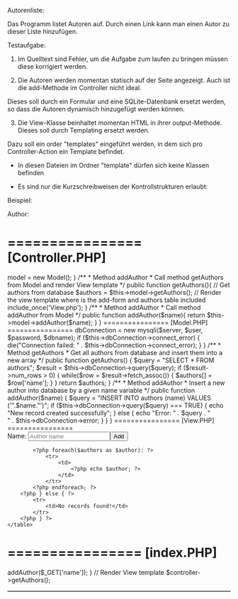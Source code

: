 ﻿Autorenliste:


Das Programm listet Autoren auf. Durch einen Link kann man einen Autor zu dieser Liste hinzufügen.



Testaufgabe:


1. Im Quelltext sind Fehler, um die Aufgabe zum laufen zu bringen müssen diese korrigiert werden.


2. Die Autoren werden momentan statisch auf der Seite angezeigt. 
Auch ist die add-Methode im Controller nicht ideal.
    
Dieses soll durch ein Formular und eine SQLite-Datenbank ersetzt werden, so dass die Autoren dynamisch hinzugefügt werden können.
    


3. Die View-Klasse beinhaltet momentan HTML in ihrer output-Methode. 
Dieses soll durch Templating ersetzt werden.
    
Dazu soll ein order "templates" eingeführt werden, in dem sich pro Controller-Action ein Template befindet.
        
- In diesen Dateien im Ordner "template" dürfen sich keine Klassen befinden
        
- Es sind nur die Kurzschreibweisen der Kontrollstrukturen erlaubt:
            
Beispiel:
                
<?php foreach ($authors as $author): ?>
                    
Author: <?php echo $author ?>
                
<?php endforeach ?>


================
[Controller.PHP]
================
<?php

include_once('Model.php');

class controller
{
	public $model;

	/**
	* __construct
	* Include Model Class
    */
    public function __construct() {
    	$this->model = new Model();
    }

	/**
	* Method addAuthor
	* Call method getAuthors from Model and render View template
    */
    public function getAuthors(){
        // Get authors from database
        $authors = $this->model->getAuthors();
    
        // Render the view template where is the add-form and authors table included
        include_once('View.php');
    }

    /**
	* Method addAuthor
	* Call method addAuthor from Model
    */
    public function addAuthor($name){
    	return $this->model->addAuthor($name);
    }
}

================
[Model.PHP]
================
<?php

class Model
{
    public $dbConnection;

    /**
    * __construct
    * Make the DB Connection
    */
    public function __construct() {
        $server = "localhost";
        $user = "root";
        $password = "";
        $dbname = "mvcapp";

        $this->dbConnection = new mysqli($server, $user, $password, $dbname);

        if ($this->dbConnection->connect_error) {
            die("Connection failed: " . $this->dbConnection->connect_error);
        } 
    }

    /**
    * Method getAuthors
    * Get all authors from database and insert them into a new array
    */
    public function getAuthors() {
        $query = "SELECT * FROM authors";

        $result = $this->dbConnection->query($query);

        if ($result->num_rows > 0) {
            while($row = $result->fetch_assoc()) {
                $authors[] = $row['name'];
            }
        }

        return $authors;
    }

    /**
    * Method addAuthor
    * Insert a new author into database by a given name variable
    */
    public function addAuthor($name) {
        $query = "INSERT INTO authors (name) VALUES ('".$name."')";

        if ($this->dbConnection->query($query) === TRUE) {
            echo "New record created successfully";
        } else {
            echo "Error: " . $query . "<br>" . $this->dbConnection->error;
        }
    }
}
================
[View.PHP]
================
<html>
<head>
    <title>MVC App</title>
</head>
<body>
    <form action="index.php" method="GET">
        Name: <input type="text" placeholder="Author name" name="name"><button type="submit">Add</button>
    </form>
    <table border="1">
        <?php if(isset($authors) && !empty($authors)) { ?>
            <?php foreach($authors as $author): ?>
                <tr>
                    <td>
                        <?php echo $author; ?>
                    </td>
                </tr>
            <?php endforeach; ?>
        <?php } else { ?>
            <tr>
                <td>No records found!</td>
            </tr>
        <?php } ?>
    </table>
</body>
<footer></footer>
</html>

================
[index.PHP]
================
<?php 

// Include Controller
include_once('Controller.php');
$controller = new Controller();

// If add-form is called add a new author to DB
if (isset($_GET['name']) && !empty($_GET['name'])) {
    $controller->addAuthor($_GET['name']);
}

// Render View template
$controller->getAuthors();



